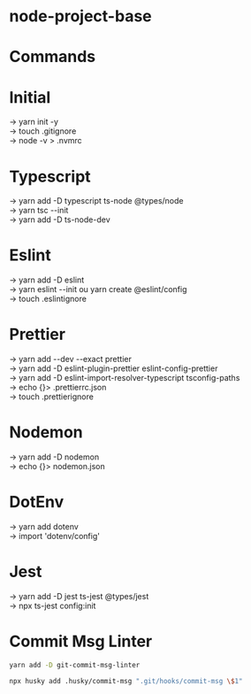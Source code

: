 # node-project-base
# Commands
# Initial
-> yarn init -y <br>
-> touch .gitignore <br>
-> node -v > .nvmrc
# Typescript
-> yarn add -D typescript ts-node @types/node <br>
-> yarn tsc --init <br>
-> yarn add -D ts-node-dev <br>
# Eslint
-> yarn add -D eslint <br>
-> yarn eslint --init ou yarn create @eslint/config <br>
-> touch .eslintignore <br>
# Prettier
-> yarn add --dev --exact prettier <br>
-> yarn add -D eslint-plugin-prettier eslint-config-prettier <br>
-> yarn add -D eslint-import-resolver-typescript tsconfig-paths <br>
-> echo {}> .prettierrc.json <br>
-> touch .prettierignore <br>
# Nodemon
-> yarn add -D nodemon <br>
-> echo {}> nodemon.json <br>
# DotEnv
-> yarn add dotenv <br>
-> import 'dotenv/config' <br>
# Jest
-> yarn add -D jest ts-jest @types/jest <br>
-> npx ts-jest config:init <br>
# Commit Msg Linter
```sh
yarn add -D git-commit-msg-linter
```
```sh
npx husky add .husky/commit-msg ".git/hooks/commit-msg \$1"
```
